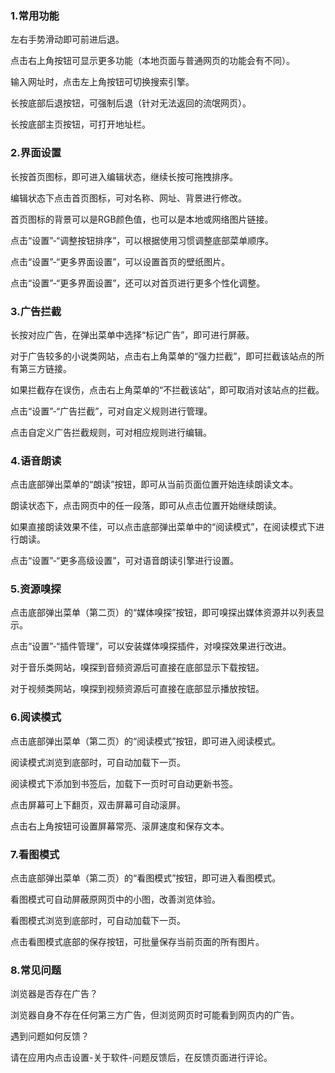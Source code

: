 ### 1.常用功能

左右手势滑动即可前进后退。

点击右上角按钮可显示更多功能（本地页面与普通网页的功能会有不同）。

输入网址时，点击左上角按钮可切换搜索引擎。

长按底部后退按钮，可强制后退（针对无法返回的流氓网页）。

长按底部主页按钮，可打开地址栏。

### 2.界面设置

长按首页图标，即可进入编辑状态，继续长按可拖拽排序。

编辑状态下点击首页图标，可对名称、网址、背景进行修改。

首页图标的背景可以是RGB颜色值，也可以是本地或网络图片链接。

点击“设置”-“调整按钮排序”，可以根据使用习惯调整底部菜单顺序。

点击“设置”-“更多界面设置”，可以设置首页的壁纸图片。

点击“设置”-“更多界面设置”，还可以对首页进行更多个性化调整。

### 3.广告拦截

长按对应广告，在弹出菜单中选择“标记广告”，即可进行屏蔽。

对于广告较多的小说类网站，点击右上角菜单的“强力拦截”，即可拦截该站点的所有第三方链接。

如果拦截存在误伤，点击右上角菜单的“不拦截该站”，即可取消对该站点的拦截。

点击“设置”-“广告拦截”，可对自定义规则进行管理。

点击自定义广告拦截规则，可对相应规则进行编辑。

### 4.语音朗读

点击底部弹出菜单的“朗读”按钮，即可从当前页面位置开始连续朗读文本。

朗读状态下，点击网页中的任一段落，即可从点击位置开始继续朗读。

如果直接朗读效果不佳，可以点击底部弹出菜单中的“阅读模式”，在阅读模式下进行朗读。

点击“设置”-“更多高级设置”，可对语音朗读引擎进行设置。

### 5.资源嗅探

点击底部弹出菜单（第二页）的“媒体嗅探”按钮，即可嗅探出媒体资源并以列表显示。

点击“设置”-“插件管理”，可以安装媒体嗅探插件，对嗅探效果进行改进。

对于音乐类网站，嗅探到音频资源后可直接在底部显示下载按钮。

对于视频类网站，嗅探到视频资源后可直接在底部显示播放按钮。

### 6.阅读模式

点击底部弹出菜单（第二页）的“阅读模式”按钮，即可进入阅读模式。

阅读模式浏览到底部时，可自动加载下一页。

阅读模式下添加到书签后，加载下一页时可自动更新书签。

点击屏幕可上下翻页，双击屏幕可自动滚屏。

点击右上角按钮可设置屏幕常亮、滚屏速度和保存文本。

### 7.看图模式

点击底部弹出菜单（第二页）的“看图模式”按钮，即可进入看图模式。

看图模式可自动屏蔽原网页中的小图，改善浏览体验。

看图模式浏览到底部时，可自动加载下一页。

点击看图模式底部的保存按钮，可批量保存当前页面的所有图片。

### 8.常见问题

浏览器是否存在广告？

浏览器自身不存在任何第三方广告，但浏览网页时可能看到网页内的广告。

遇到问题如何反馈？

请在应用内点击设置-关于软件-问题反馈后，在反馈页面进行评论。